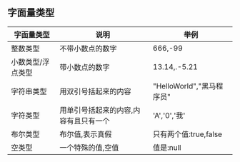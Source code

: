 ## 字面量类型

| 字面量类型        | 说明                                  | 举例                      |
| ----------------- | ------------------------------------- | ------------------------- |
| 整数类型          | 不带小数点的数字                      | 666,-99                   |
| 小数类型/浮点类型 | 带小数点的数字                        | 13.14,.-5.21              |
| 字符串类型        | 用双引号括起来的内容                  | "HelloWorld","黑马程序员" |
| 字符类型          | 用单引号括起来的内容,内容有且只有一个 | 'A','0','我'              |
| 布尔类型          | 布尔值,表示真假                       | 只有两个值:true,false     |
| 空类型            | 一个特殊的值,空值                     | 值是:null                 |

